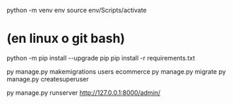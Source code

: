 

python -m venv env
source env/Scripts/activate 
# (en linux o git bash)
python -m pip install --upgrade pip
pip install -r requirements.txt

py manage.py makemigrations users ecommerce
py manage.py migrate
py manage.py createsuperuser


py manage.py runserver
http://127.0.0.1:8000/admin/







